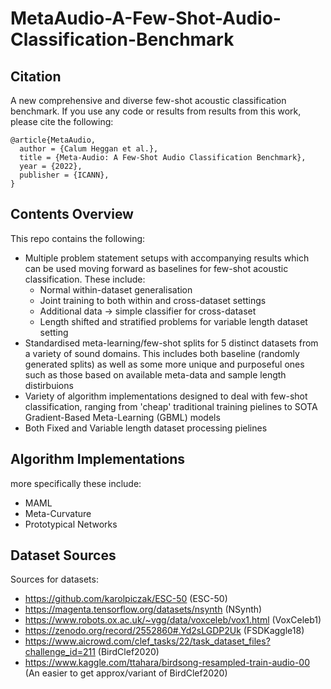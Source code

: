 # MetaAudio-A-Few-Shot-Audio-Classification-Benchmark
## Citation
A new comprehensive and diverse few-shot acoustic classification benchmark. If you use any code or results from results from this work, please cite the following: 
```
@article{MetaAudio,
  author = {Calum Heggan et al.},
  title = {Meta-Audio: A Few-Shot Audio Classification Benchmark},
  year = {2022},
  publisher = {ICANN},
}
```

## Contents Overview
This repo contains the following:
 - Multiple problem statement setups with accompanying results which can be used moving forward as baselines for few-shot acoustic classification. These include:
   - Normal within-dataset generalisation 
   - Joint training to both within and cross-dataset settings
   - Additional data -> simple classifier for cross-dataset
   - Length shifted and stratified problems for variable length dataset setting
 - Standardised meta-learning/few-shot splits for 5 distinct datasets from a variety of sound domains. This includes both baseline (randomly generated splits) as well as some more unique and purposeful ones such as those based on available meta-data and sample length distirbuions
 - Variety of algorithm implementations designed to deal with few-shot classification, ranging from 'cheap' traditional training pielines to SOTA Gradient-Based Meta-Learning (GBML) models
 - Both Fixed and Variable length dataset processing pielines

## Algorithm Implementations
more specifically these include:
  -  MAML
  -  Meta-Curvature
  -  Prototypical Networks

## Dataset Sources
Sources for datasets:
  - https://github.com/karolpiczak/ESC-50 (ESC-50)
  - https://magenta.tensorflow.org/datasets/nsynth (NSynth)
  - https://www.robots.ox.ac.uk/~vgg/data/voxceleb/vox1.html (VoxCeleb1)
  - https://zenodo.org/record/2552860#.Yd2sLGDP2Uk (FSDKaggle18)
  - https://www.aicrowd.com/clef_tasks/22/task_dataset_files?challenge_id=211 (BirdClef2020)
  - https://www.kaggle.com/ttahara/birdsong-resampled-train-audio-00 (An easier to get approx/variant of BirdClef2020)



